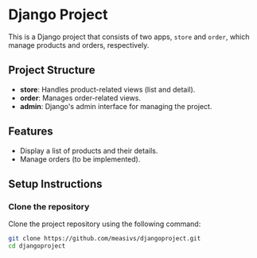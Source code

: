 # Django Project

This is a Django project that consists of two apps, `store` and `order`, which manage products and orders, respectively.

## Project Structure

- **store**: Handles product-related views (list and detail).
- **order**: Manages order-related views.
- **admin**: Django's admin interface for managing the project.

## Features

- Display a list of products and their details.
- Manage orders (to be implemented).

## Setup Instructions

### Clone the repository
Clone the project repository using the following command:
```bash
git clone https://github.com/measivs/djangoproject.git
cd djangoproject
